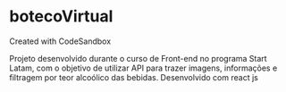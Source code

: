 # botecoVirtual
Created with CodeSandbox

Projeto desenvolvido durante o curso de Front-end no programa Start Latam, com o objetivo de utilizar API para trazer imagens, informações e filtragem por teor alcoólico das bebidas. Desenvolvido com react js
